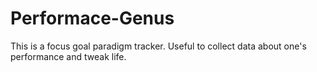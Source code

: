 Performace-Genus
================

This is a focus goal paradigm tracker. Useful to collect data about one's performance and tweak life.
